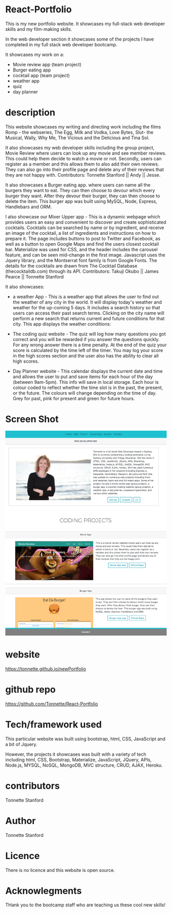 # React-Portfolio

This is my new portfolio website. It showcases my full-stack web developer skills and my film-making skills.

In the web developer section it showcases some of the projects I have completed in my full stack web developer bootcamp.

It showcases my work on a:
- Movie review app (team project)
- Burger eating app
- cocktail app  (team project)
- weather app
- quiz 
- day planner 

# description
This website showcases my writing and directing work including the films Romp - the webseries, The Egg, Milk and Vodka, Love Bytes, Slut- the Musical, Wally, Why Me, The Vicious and the Delicious and Tina Sol.

It also showcases my web developer skills including the group project, Movie Review where users can look up any movie and see member reviews. This could help them decide to watch a movie or not. Secondly, users can register as a member and this allows them to also add their own reviews. They can also go into their profile page and delete any of their reviews that they are not happy with. Contributors: Tonnette Stanford || Andy || Jesse.

 It also showcases a Burger eating app. where users can name all the burgers they want to eat. They can then choose to devour which every burger they want. After they devour their burger, they can then choose to delete the item. This burger app was built using MySQL, Node, Express, Handlebars and ORM. 

 I also showcase our Mixer Upper app - This is a dynamic webpage which provides users an easy and convenient to discover and create sophisticated cocktails. Cocktails can be searched by name or by ingredient, and receive an image of the cocktail, a list of ingredients and instructions on how to prepare it. The page includes buttons to post to Twitter and Facebook, as well as a button to open Google Maps and find the users closest cocktail bar. Materialize was used for CSS, and the header includes the carousel feature, and can be seen mid-change in the first image. Javascript uses the Jquery library, and the Montserrat font family is from Google Fonts. The details for the cocktails are drawn from The Cocktail Database (thecocktaildb.com) through its API. Contributors: Takuji Okubo || James Pearce || Tonnette Stanford

It also showcases:
- a weather App - This is a weather app that allows the user to find out the weather of any city in the world. It will display today's weather and weather for the up-coming 5 days. It includes a search history so that users can access their past search terms. Clicking on the city name will perform a new search that returns current and future conditions for that city. This app displays the weather conditions:

- The coding quiz website - The quiz will log how many questions you got correct and you will be rewarded if you answer the questions quickly. For any wrong answer there is a time penalty. At the end of the quiz your score is calculated by the time left of the timer. You may log your score in the high scores section and the user also has the ability to clear all high scores.

- Day Planner website - This calendar displays the current date and time and allows the user to put and save items for each hour of the day (between 9am-5pm).
This info will save in local storage. Each hour is colour coded to reflect whether the time slot is in the past, the present, or the future. The colours will change depending on the time of day. Grey for past, pink for present and green for future hours.

# Screen Shot
![ScreenShot](https://github.com/Tonnette/React-Portfolio/blob/master/react-portfolio/public/react-screenshot.png)

# website
https://tonnette.github.io/newPortfolio

# github repo
https://github.com/Tonnette/React-Portfolio

# Tech/framework used
This particular website was built using bootstrap, html, CSS, JavaScript and a bit of Jquery.

However, the projects it showcases was built with a variety of tech including html, CSS, Bootstrap, Materialize, JavaScript, JQuery, APIs, Node.js, MYSQL, NoSQL, MongoDB, MVC structure, CRUD, AJAX, Heroku.

# contributors
Tonnette Stanford

# Author
Tonnette Stanford

# Licence
There is no licence and this website is open source.

# Acknowlegments
THank you to the bootcamp staff who are teaching us these cool new skills!